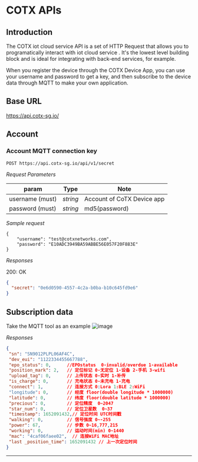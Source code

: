 # COTX APIs

## Introduction
The COTX iot cloud service API is a set of HTTP Request that allows you to programatically interact with iot cloud service . It's the lowest level building block and is ideal for integrating with back-end services, for example.

When you register the device through the COTX Device App, you can use your username and password to get a key, and then subscribe to the device data through MQTT to make your own application.

## Base URL
https://api.cotx-sg.io/

## Account

### Account MQTT connection key

```
POST https://api.cotx-sg.io/api/v1/secret
```

_Request Parameters_

| param             | Type     | Note                                     |
| ----------------- | -------- | ---------------------------------------- |
| username (must) | _string_ | Account of CoTX Device app |
| password (must) | _string_ | md5(password) |

_Sample request_
```
{
    "username": "test@cotxnetworks.com",
    "password": "E10ADC3949BA59ABBE56E057F20F883E"
}
```
_Responses_

200: OK

```json
{
  "secret": "0e6d0590-4557-4c2a-b0ba-b10c645fd9e6"
}
```


## Subscription data
Take the MQTT tool as an example
![image](https://user-images.githubusercontent.com/76096088/167827968-a4f11e10-3499-4c7c-a4ee-4e76423a63ce.png)


_Responses_

```json
{
 "sn": "SN9012PLPL06AF4C",
 "dev_eui": "1122334455667788",
 "epo_status": 0,      //EPOstatus  0-invalid/overdue 1-available
 "position_mark": 2,   // 定位标记 0-无定位 1-设备 2-手机 3-wifi
 "upload_tag": 0,      // 上传状态 0-实时 1-补传
 "is_charge": 0,       // 充电状态 0-未充电 1-充电
 "connect": 1,         // 连接方式 0:Lora 1:BLE 2:WiFi
 "longitude": 0,       // 经度 floor(double longitude * 1000000)
 "latitude": 0,        // 纬度 floor(double latitude * 1000000)
 "precious": 0,        // 定位精度  0~2047
 "star_num": 0,        // 定位卫星数  0~37
 "timestamp": 1652091432,// 定位时间 UTC时间戳
 "walking": 0,         // 信号强度 0~-255
 "power": 67,          // 步数 0~16,777,215
 "working": 0,         // 运动时间(min) 0~1440
 "mac": "4caf06faee02",  // 连接WiFi MAC地址
 "last _position_time": 1652091432 // 上一次定位时间
}
```

---
